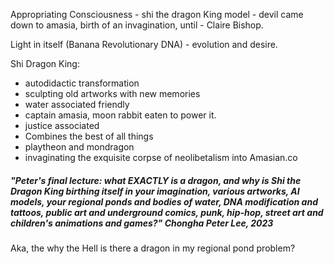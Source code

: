 Appropriating Consciousness - shi the dragon King model - devil came down to amasia, birth of an invagination, until - Claire Bishop.



Light in itself (Banana Revolutionary DNA) - evolution and desire.

Shi Dragon King:
- autodidactic transformation 
- sculpting old artworks with new memories
- water associated friendly
- captain amasia, moon rabbit eaten to power it. 
- justice associated
- Combines the best of all things
- playtheon and mondragon
- invaginating the exquisite corpse of neolibetalism into Amasian.co








##### "Peter's final lecture: what EXACTLY is a dragon, and why is Shi the Dragon King birthing itself in your imagination, various artworks, AI models, your regional ponds and bodies of water, DNA modification and tattoos, public art and underground comics, punk, hip-hop, street art and children's animations and games?" Chongha Peter Lee, 2023

Aka, the why the Hell is there a dragon in my regional pond problem? 








